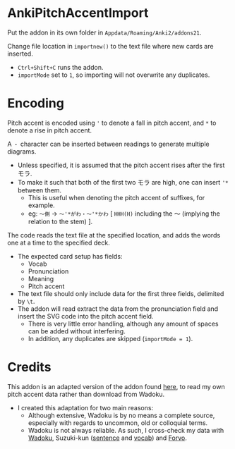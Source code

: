 # AnkiPitchAccentImport

Put the addon in its own folder in `Appdata/Roaming/Anki2/addons21`.

Change file location in `importnew()` to the text file where new cards are inserted.

- `Ctrl+Shift+C` runs the addon.
- `importMode` set to `1`, so importing will not overwrite any duplicates.

# Encoding

Pitch accent is encoded using `'` to denote a fall in pitch accent, and `*` to denote a rise in pitch accent.

A `・` character can be inserted between readings to generate multiple diagrams.

- Unless specified, it is assumed that the pitch accent rises after the first モラ.
- To make it such that both of the first two モラ are high, one can insert `'*` between them.
  - This is useful when denoting the pitch accent of suffixes, for example.
  - eg: `～側` -> `～'*がわ・～'*かわ` [ `HHH(H)` including the ～ (implying the relation to the stem) ].

The code reads the text file at the specified location, and adds the words one at a time to the specified deck.

- The expected card setup has fields:
  - Vocab
  - Pronunciation
  - Meaning
  - Pitch accent
- The text file should only include data for the first three fields, delimited by `\t`.
- The addon will read extract the data from the pronunciation field and insert the SVG code into the pitch accent field.
  - There is very little error handling, although any amount of spaces can be added without interfering.
  - In addition, any duplicates are skipped (`importMode = 1`).

# Credits

This addon is an adapted version of the addon found [here](https://github.com/IllDepence/anki_add_pitch_plugin), to read my own pitch accent data rather than download from Wadoku.

- I created this adaptation for two main reasons:
  - Although extensive, Wadoku is by no means a complete source, especially with regards to uncommon, old or colloquial terms.
  - Wadoku is not always reliable. As such, I cross-check my data with [Wadoku](https://www.wadoku.de/), Suzuki-kun ([sentence](http://www.gavo.t.u-tokyo.ac.jp/ojad/eng/phrasing/index) and [vocab](http://www.gavo.t.u-tokyo.ac.jp/ojad/)) and [Forvo](https://forvo.com/).
